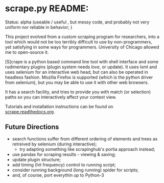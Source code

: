 # scrape.py README:

Status:  alpha  (useable / useful , but messy code, and probably not very uniform nor reliable in behavior; )

This project evolved from a custom scraping program for researchers, into a tool which would not be too terribly difficult to use by non-programmers, yet satisfying in some ways for programmers.  University of Chicago allowed me to open-source it.

[S]crape is a python based command line tool with shell interface and some rudimentary plugins (plugin system needs *love*, or update).  It uses lxml and uses selenium for an interactive web head, but can also be operated in headless fashion.  Mozilla Firefox is supported (which is the python driver from selenium), but you may be able to use it with other web browsers.

It has a search facility, and tries to provide you with match (or selection)  paths so you can interactively affect your context view.

Tutorials and installation instructions can be found on [scrape.readthedocs.org](http://scrape.readthedocs.org).

## Future Directions

- search functions suffer from different ordering of elements and trees as retreived by selenium (during interactive); 
  - try adapting something like scrapinghub's portia approach instead;
- use pandas for scraping results - viewing & saving;
- update plugin structure;
- add timing (hit frequency) control to running script;
- consider running background (long running) spider for scripts;
- and, of course, port everythin up to Python-3
